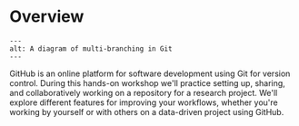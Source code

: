 # Overview

```{figure} ../img/git_branching_and_its_options.png
---
alt: A diagram of multi-branching in Git
---
```

GitHub is an online platform for software development using Git for version
control. During this hands-on workshop we'll practice setting up, sharing, and
collaboratively working on a repository for a research project. We'll explore
different features for improving your workflows, whether you're working by
yourself or with others on a data-driven project using GitHub.
